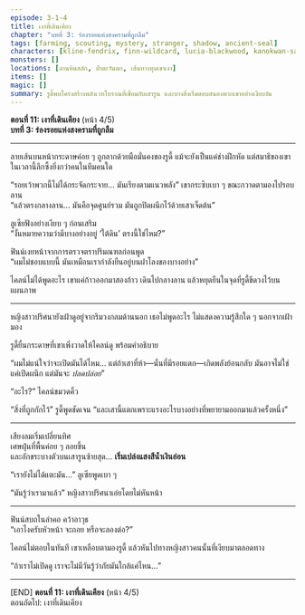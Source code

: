 ```yaml
---
episode: 3-1-4
title: เงาที่เดินเคียง
chapter: "บทที่ 3: ร่องรอยแห่งสงครามที่ถูกลืม"
tags: [farming, scouting, mystery, stranger, shadow, ancient-seal]
characters: [kline-fendrix, finn-wildcard, lucia-blackwood, kanokwan-sarisa, rudy-gearwright]
monsters: []
locations: [ลานหินสลัก, ป่าตะวันตก, เส้นทางหุบเขาเงา]
items: []
magic: []
summary: รูดี้พบโครงสร้างพลังเวทโบราณที่เชื่อมกับเสารูน และบางสิ่งเริ่มตอบสนองพวกเขาอย่างเงียบงัน
---
```


**ตอนที่ 11: เงาที่เดินเคียง**  (หน้า 4/5)  
**บทที่ 3: ร่องรอยแห่งสงครามที่ถูกลืม**

---

ลายเส้นบนหน้ากระดาษค่อย ๆ ถูกลากด้วยมือมั่นคงของรูดี้ แม้จะยังเป็นแค่ช่างฝึกหัด แต่สมาธิของเขาในเวลานี้ลึกซึ้งยิ่งกว่าคนในทีมคนใด

“รอยเว้าพวกนี้ไม่ได้กระจัดกระจาย... มันเรียงตามแนวพลัง” เขากระซิบเบา ๆ ขณะกวาดตามองไปรอบลาน  
“แล้วตรงกลางลาน... มันคือจุดศูนย์รวม มันถูกปิดผนึกไว้ด้วยเสาเจ็ดต้น”

ลูเซียฟังอย่างเงียบ ๆ ก่อนเสริม  
“งั้นหมายความว่ามีบางอย่างอยู่ ‘ใต้ดิน’ ตรงนี้ใช่ไหม?”

ฟินน์เงยหน้าจากการตรวจตราปริมณฑลก่อนพูด  
“ผมไม่ชอบแบบนี้ มันเหมือนเรากำลังยืนอยู่บนฝาโลงของบางอย่าง”

ไคลน์ไม่ได้พูดอะไร เขาแค่ก้าวออกมาสองก้าว เดินไปกลางลาน แล้วหยุดยืนในจุดที่รูดี้ขีดวงไว้บนแผนภาพ

---

หญิงสาวปริศนายังเฝ้าดูอยู่จากริมวงกลมด้านนอก เธอไม่พูดอะไร ไม่แสดงความรู้สึกใด ๆ นอกจากเฝ้ามอง

รูดี้ยื่นกระดาษที่เขาเพิ่งวาดให้ไคลน์ดู พร้อมคำอธิบาย

“ผมไม่แน่ใจว่าจะเปิดมันได้ไหม... แต่ถ้าเสาที่ห้า—นั่นที่มีรอยแตก—เกิดพลังย้อนกลับ มันอาจไม่ใช่แค่เปิดผนึก แต่มันจะ *ปลดปล่อย*”

“อะไร?” ไคลน์ขมวดคิ้ว

“สิ่งที่ถูกกักไว้” รูดี้พูดชัดเจน “และเสานี้แตกเพราะแรงอะไรบางอย่างที่พยายามออกมาแล้วครั้งหนึ่ง”

---

เสียงลมเริ่มเปลี่ยนทิศ  
เศษฝุ่นที่พื้นค่อย ๆ ลอยขึ้น  
และอักขระบางตัวบนเสารูนซ้ายสุด... **เริ่มเปล่งแสงสีน้ำเงินอ่อน**

“เรายังไม่ได้แตะมัน...” ลูเซียพูดเบา ๆ

“มันรู้ว่าเรามาแล้ว” หญิงสาวปริศนาเอ่ยโดยไม่หันหน้า

---

ฟินน์สบถในลำคอ คว้าอาวุธ  
“เอาไงครับหัวหน้า จะถอย หรือจะลองต่อ?”

ไคลน์ไม่ตอบในทันที เขาเหลือบตามองรูดี้ แล้วหันไปทางหญิงสาวคนนั้นที่เงียบมาตลอดทาง

“ถ้าเราไม่เปิดดู เราจะไม่มีวันรู้ว่าภัยมันใกล้แค่ไหน...”

---

[END] **ตอนที่ 11: เงาที่เดินเคียง** (หน้า 4/5)  
ตอนถัดไป: เงาที่เดินเคียง
